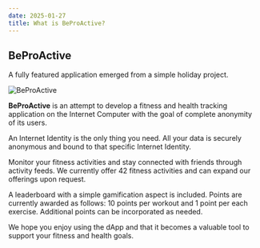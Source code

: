 ```yaml
---
date: 2025-01-27
title: What is BeProActive?
---
```

## BeProActive
A fully featured application emerged from a simple holiday project.

![BeProActive](/beProActive.webp)

**BeProActive** is an attempt to develop a fitness and health tracking application on the Internet Computer with the goal of complete anonymity of its users.

An Internet Identity is the only thing you need. All your data is securely anonymous and bound to that specific Internet Identity.

Monitor your fitness activities and stay connected with friends through activity feeds. We currently offer 42 fitness activities and can expand our offerings upon request.

A leaderboard with a simple gamification aspect is included. Points are currently awarded as follows: 10 points per workout and 1 point per each exercise. Additional points can be incorporated as needed.

We hope you enjoy using the dApp and that it becomes a valuable tool to support your fitness and health goals.



